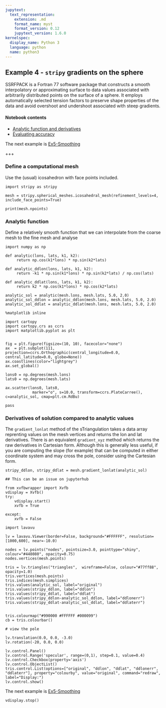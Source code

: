 ```yaml
---
jupytext:
  text_representation:
    extension: .md
    format_name: myst
    format_version: 0.12
    jupytext_version: 1.6.0
kernelspec:
  display_name: Python 3
  language: python
  name: python3
---
```


## Example 4 - `stripy` gradients on the sphere

SSRFPACK is a Fortran 77 software package that constructs a smooth interpolatory or approximating surface to data values associated with arbitrarily distributed points on the surface of a sphere. It employs automatically selected tension factors to preserve shape properties of the data and avoid overshoot and undershoot associated with steep gradients.



#### Notebook contents

   - [Analytic function and derivatives](#Analytic-function)
   - [Evaluating accuracy](#Derivatives-of-solution-compared-to-analytic-values)


The next example is [Ex5-Smoothing](./Ex5-Smoothing.ipynb)

+++

### Define a computational mesh

Use the (usual) icosahedron with face points included.

```{code-cell} ipython3
import stripy as stripy

mesh = stripy.spherical_meshes.icosahedral_mesh(refinement_levels=4, include_face_points=True)

print(mesh.npoints)
```

### Analytic function 

Define a relatively smooth function that we can interpolate from the coarse mesh to the fine mesh and analyse

```{code-cell} ipython3
import numpy as np

def analytic(lons, lats, k1, k2):
     return np.cos(k1*lons) * np.sin(k2*lats)

def analytic_ddlon(lons, lats, k1, k2):
     return -k1 * np.sin(k1*lons) * np.sin(k2*lats) / np.cos(lats)

def analytic_ddlat(lons, lats, k1, k2):
     return k2 * np.cos(k1*lons) * np.cos(k2*lats) 

analytic_sol = analytic(mesh.lons, mesh.lats, 5.0, 2.0)
analytic_sol_ddlon = analytic_ddlon(mesh.lons, mesh.lats, 5.0, 2.0)
analytic_sol_ddlat = analytic_ddlat(mesh.lons, mesh.lats, 5.0, 2.0)
```

```{code-cell} ipython3
%matplotlib inline

import cartopy
import cartopy.crs as ccrs
import matplotlib.pyplot as plt


fig = plt.figure(figsize=(10, 10), facecolor="none")
ax  = plt.subplot(111, projection=ccrs.Orthographic(central_longitude=0.0, central_latitude=0.0, globe=None))
ax.coastlines(color="lightgrey")
ax.set_global()

lons0 = np.degrees(mesh.lons)
lats0 = np.degrees(mesh.lats)

ax.scatter(lons0, lats0, 
            marker="o", s=10.0, transform=ccrs.PlateCarree(), c=analytic_sol, cmap=plt.cm.RdBu)

pass
```

### Derivatives of solution compared to analytic values

The `gradient_lonlat` method of the sTriangulation takes a data array reprenting values on the mesh vertices and returns the lon and lat derivatives. There is an equivalent `gradient_xyz` method which returns the raw derivatives in Cartesian form. Although this is generally less useful, if you are computing the slope (for example) that can be computed in either coordinate system and may cross the pole, consider using the Cartesian form.

```{code-cell} ipython3
stripy_ddlon, stripy_ddlat = mesh.gradient_lonlat(analytic_sol)
```

```{code-cell} ipython3
## This can be an issue on jupyterhub

from xvfbwrapper import Xvfb
vdisplay = Xvfb()
try:
    vdisplay.start()
    xvfb = True

except:
    xvfb = False
```

```{code-cell} ipython3
import lavavu

lv = lavavu.Viewer(border=False, background="#FFFFFF", resolution=[1000,600], near=-10.0)

nodes = lv.points("nodes", pointsize=3.0, pointtype="shiny", colour="#448080", opacity=0.75)
nodes.vertices(mesh.points)

tris = lv.triangles("triangles",  wireframe=False, colour="#77ff88", opacity=1.0)
tris.vertices(mesh.points)
tris.indices(mesh.simplices)
tris.values(analytic_sol, label="original")
tris.values(stripy_ddlon, label="ddlon")
tris.values(stripy_ddlat, label="ddlat")
tris.values(stripy_ddlon-analytic_sol_ddlon, label="ddlonerr")
tris.values(stripy_ddlat-analytic_sol_ddlat, label="ddlaterr")


tris.colourmap("#990000 #FFFFFF #000099")
cb = tris.colourbar()

# view the pole

lv.translation(0.0, 0.0, -3.0)
lv.rotation(-20, 0.0, 0.0)

lv.control.Panel()
lv.control.Range('specular', range=(0,1), step=0.1, value=0.4)
lv.control.Checkbox(property='axis')
lv.control.ObjectList()
tris.control.List(options=["original", "ddlon", "ddlat", "ddlonerr", "ddlaterr"], property="colourby", value="original", command="redraw", label="Display:")
lv.control.show()
```

The next example is [Ex5-Smoothing](./Ex5-Smoothing.ipynb)

```{code-cell} ipython3
vdisplay.stop()
```
